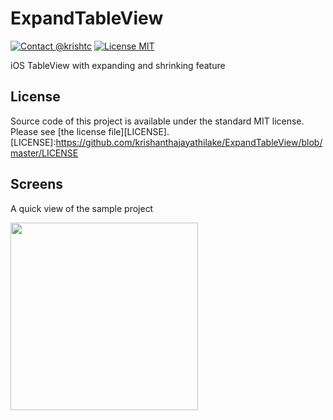 # ExpandTableView

[![Contact @krishtc](https://img.shields.io/twitter/url/https/shields.io.svg?style=social)](https://twitter.com/krishtc) [![License MIT](https://img.shields.io/badge/license-MIT-blue.svg?style=flat)](https://github.com/krishanthajayathilake/ExpandTableView/blob/master/LICENSE)

iOS TableView with expanding and shrinking feature

## License

Source code of this project is available under the standard MIT license. Please see [the license file][LICENSE].
[LICENSE]:https://github.com/krishanthajayathilake/ExpandTableView/blob/master/LICENSE

## Screens

A quick view of the sample project

<img src="https://github.com/krishanthajayathilake/ExpandTableView/blob/master/images/ScreenShot.png" width="300" />
